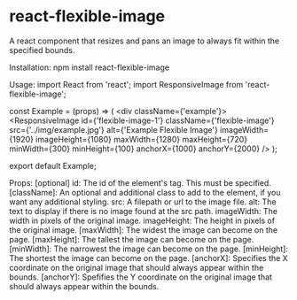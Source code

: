 # react-flexible-image
A react component that resizes and pans an image to always fit within the specified bounds.

Installation:
npm install react-flexible-image



Usage:
import React from 'react';
import ResponsiveImage from 'react-flexible-image';

const Example = (props) => (
    <div className={'example'}>
        <ResponsiveImage
            id={'flexible-image-1'}
            className={'flexible-image'}
            src={'../img/example.jpg'}
            alt={'Example Flexible Image'}
            imageWidth={1920}
            imageHeight={1080}
            maxWidth={1280}
            maxHeight={720}
            minWidth={300}
            minHeight={100}
            anchorX={1000}
            anchorY={2000}
        />
    </div>
);

export default Example;



Props: [optional]
id: The id of the element's tag. This must be specified.
[className]: An optional and additional class to add to the element, if you want any additional styling.
src: A filepath or url to the image file.
alt: The text to display if there is no image found at the src path.
imageWidth: The width in pixels of the original image.
imageHeight: The height in pixels of the original image.
[maxWidth]: The widest the image can become on the page.
[maxHeight]: The tallest the image can become on the page.
[minWidth]: The narrowest the image can become on the page.
[minHeight]: The shortest the image can become on the page.
[anchorX]: Specifies the X coordinate on the original image that should always appear within the bounds.
[anchorY]: Spefifies the Y coordinate on the original image that should always appear within the bounds.
